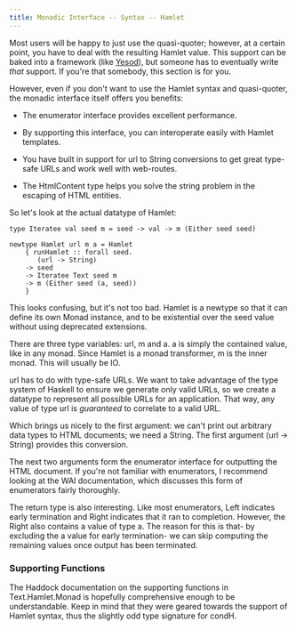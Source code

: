 ```yaml
---
title: Monadic Interface -- Syntax -- Hamlet
---
```

Most users will be happy to just use the quasi-quoter; however, at a certain point, you have to deal with the resulting Hamlet value. This support can be baked into a framework (like [Yesod](http://www.yesodweb.com/)), but someone has to eventually write *that* support. If you're that somebody, this section is for you.

However, even if you don't want to use the Hamlet syntax and quasi-quoter, the monadic interface itself offers you benefits:

* The enumerator interface provides excellent performance.

* By supporting this interface, you can interoperate easily with Hamlet templates.

* You have built in support for url to String conversions to get great type-safe URLs and work well with web-routes.

* The HtmlContent type helps you solve the string problem in the escaping of HTML entities.

So let's look at the actual datatype of Hamlet:

    type Iteratee val seed m = seed -> val -> m (Either seed seed)

    newtype Hamlet url m a = Hamlet
        { runHamlet :: forall seed.
           (url -> String)
        -> seed
        -> Iteratee Text seed m
        -> m (Either seed (a, seed))
        }

This looks confusing, but it's not too bad. Hamlet is a newtype so that it can define its own Monad instance, and to be existential over the seed value without using deprecated extensions.

There are three type variables: url, m and a. a is simply the contained value, like in any monad. Since Hamlet is a monad transformer, m is the inner monad. This will usually be IO.

url has to do with type-safe URLs. We want to take advantage of the type system of Haskell to ensure we generate only valid URLs, so we create a datatype to represent all possible URLs for an application. That way, any value of type url is *guaranteed* to correlate to a valid URL.

Which brings us nicely to the first argument: we can't print out arbitrary data types to HTML documents; we need a String. The first argument (url -> String) provides this conversion.

The next two arguments form the enumerator interface for outputting the HTML document. If you're not familiar with enumerators, I recommend looking at the WAI documentation, which discusses this form of enumerators fairly thoroughly.

The return type is also interesting. Like most enumerators, Left indicates early termination and Right indicates that it ran to completion. However, the Right also contains a value of type a. The reason for this is that- by excluding the a value for early termination- we can skip computing the remaining values once output has been terminated.

### Supporting Functions

The Haddock documentation on the supporting functions in Text.Hamlet.Monad is hopefully comprehensive enough to be understandable. Keep in mind that they were geared towards the support of Hamlet syntax, thus the slightly odd type signature for condH.
